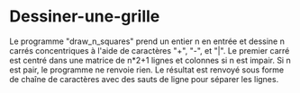 # Dessiner-une-grille

Le programme "draw_n_squares" prend un entier n en entrée et dessine n carrés concentriques à l'aide de caractères "+", "-", et "|". Le premier carré est centré dans une matrice de n*2+1 lignes et colonnes si n est impair. Si n est pair, le programme ne renvoie rien. Le résultat est renvoyé sous forme de chaîne de caractères avec des sauts de ligne pour séparer les lignes.
